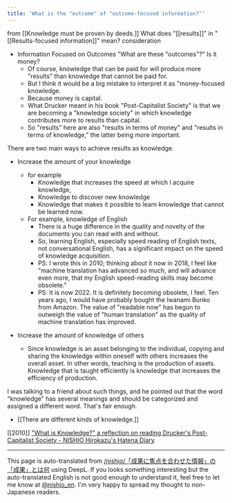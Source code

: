 ```yaml
---
title: 'What is the "outcome" of "outcome-focused information?"'
---
```


from  [[Knowledge must be proven by deeds.]]
What does "[[results]]" in "[[Results-focused information]]" mean?
consideration
- Information Focused on Outcomes "What are these "outcomes"?" Is it money?
    - Of course, knowledge that can be paid for will produce more "results" than knowledge that cannot be paid for.
    - But I think it would be a big mistake to interpret it as "money-focused knowledge.
    - Because money is capital.
    - What Drucker meant in his book "Post-Capitalist Society" is that we are becoming a "knowledge society" in which knowledge contributes more to results than capital.
    - So "results" here are also "results in terms of money" and "results in terms of knowledge," the latter being more important.

There are two main ways to achieve results as knowledge.
- Increase the amount of your knowledge
    - for example
        - Knowledge that increases the speed at which I acquire knowledge,
        - Knowledge to discover new knowledge
        - Knowledge that makes it possible to learn knowledge that cannot be learned now.
    - For example, knowledge of English
        - There is a huge difference in the quality and novelty of the documents you can read with and without.
        - So, learning English, especially speed reading of English texts, not conversational English, has a significant impact on the speed of knowledge acquisition.
        - PS: I wrote this in 2010; thinking about it now in 2018, I feel like "machine translation has advanced so much, and will advance even more, that my English speed-reading skills may become obsolete."
        - PS: It is now 2022. It is definitely becoming obsolete, I feel. Ten years ago, I would have probably bought the Iwanami Bunko from Amazon. The value of "readable now" has begun to outweigh the value of "human translation" as the quality of machine translation has improved.

- Increase the amount of knowledge of others
    - Since knowledge is an asset belonging to the individual, copying and sharing the knowledge within oneself with others increases the overall asset. In other words, teaching is the production of assets. Knowledge that is taught efficiently is knowledge that increases the efficiency of production.

I was talking to a friend about such things, and he pointed out that the word "knowledge" has several meanings and should be categorized and assigned a different word. That's fair enough.
- [[There are different kinds of knowledge.]]

[[2010]]
["What is Knowledge?" a reflection on reading Drucker's Post-Capitalist Society - NISHIO Hirokazu's Hatena Diary](http://d.hatena.ne.jp/nishiohirokazu/20100616/1276704066)

---
This page is auto-translated from [/nishio/「成果に焦点を合わせた情報」の「成果」とは何](https://scrapbox.io/nishio/「成果に焦点を合わせた情報」の「成果」とは何) using DeepL. If you looks something interesting but the auto-translated English is not good enough to understand it, feel free to let me know at [@nishio_en](https://twitter.com/nishio_en). I'm very happy to spread my thought to non-Japanese readers.